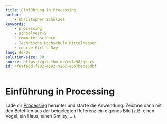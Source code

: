 ```yaml
---
title: Einführung in Processing
author:
    - Christopher Schölzel
keywords:
    - processing
    - schoolyear-5
    - computer science
    - Technische Hochschule Mittelhessen
    - course-Girl's Day
lang: de-DE
solution-size: 30
source: https://git.thm.de/cslz90/gd-cs
id: 4f6afa6d-f982-4b92-9267-e6b7bece5dbf
---
```


# Einführung in Processing

Lade dir [Processing](https://processing.org/download) herunter und starte die Anwendung.
Zeichne dann mit den Befehlen aus der beigelegten Referenz ein eigenes Bild (z.B. einen Vogel, ein Haus, einen Smiley, ...).